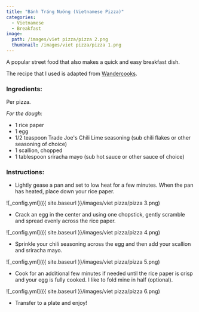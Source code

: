 ```yaml
---
title: "Bánh Tráng Nướng (Vietnamese Pizza)"
categories:
  - Vietnamese
  - Breakfast
image:
  path: /images/viet pizza/pizza 2.png
  thumbnail: /images/viet pizza/pizza 1.png
---
```


A popular street food that also makes a quick and easy breakfast dish.

The recipe that I used is adapted from [Wandercooks]([https://www.onceuponachef.com/how-to/pizza-dough-recipe.html](https://www.wandercooks.com/vietnamese-pizza-banh-trang-nuong/#recipe)).

### Ingredients:

Per pizza.

_For the dough:_

* 1 rice paper
* 1 egg
* 1/2 teaspoon Trade Joe's Chili Lime seasoning (sub chili flakes or other seasoning of choice)
* 1 scallion, chopped
* 1 tablespoon sriracha mayo (sub hot sauce or other sauce of choice)

### Instructions:

* Lightly gease a pan and set to low heat for a few minutes. When the pan has heated, place down your rice paper.

![_config.yml]({{ site.baseurl }}/images/viet pizza/pizza 3.png)

* Crack an egg in the center and using one chopstick, gently scramble and spread evenly across the rice paper.

![_config.yml]({{ site.baseurl }}/images/viet pizza/pizza 4.png)

* Sprinkle your chili seasoning across the egg and then add your scallion and sriracha mayo.

![_config.yml]({{ site.baseurl }}/images/viet pizza/pizza 5.png)

* Cook for an additional few minutes if needed until the rice paper is crisp and your egg is fully cooked. I like to fold mine in half (optional). 

![_config.yml]({{ site.baseurl }}/images/viet pizza/pizza 6.png)

* Transfer to a plate and enjoy!

